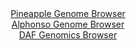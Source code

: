 <div id="Pineapple_Genome_Browser" align="center">
  <a href="https://igv.org/app/?sessionURL=blob:zZNda9swGIX_i6BlA8e2_BkbynCapM2SrWtT12tKMYotO2K25Eqy3STkv08rG7vpoLnYGOhCepH0nnP0aA86zAVhFITA0qGrQwg0IDasX6K6qfBnVGMBwgJVAmuA4wJzTDMMwj0okJAovlmokxspGxEaBpHNoEa0ZLqwdVSjHaOoF3rGauOcVRVaM44k48IYcdQxg5TdoMdr1DS66m3rrpEjiQxUNRtGBTMaTMu0V_elv0ppiSmrcVq3lSQvAlKlR2nM9QJ9iJJllGVYiDnezvKzaD6L7uxJvLrwzlfx1WUSe8npkpQUyZbjs3wsZ0.3o7iRObo_sab2VGR1Ei3m1AtmJ_b4dPLcEI7FGfTh0PZsZ2ipaAjN8fP_5FoNcqTz8fXq60Xg9lerZbYY7iJnWvTj.Si5q173bYODBiqWtYoEkG24H0JTs01Pcy1v8GMKh5ppBiodzggIHx41IDnKvqntD3sgt43iBQj81L6gowHGc8xBOAhM04dBYLmO75hBAA_aHrS8.nvRTuObwDetyLK8tCCVVDDnqaCN0BGlepcVerk7liJZLbfuliL7vpXTFjqxvJxcOx8_fTH_kKUGVOuX51NG36Lon1D3FiG6XB.LmvpX7MQa.XlcXLvjSQYL6t_eOH3i8V3H7l.NyFGGj4unYLxGUu1XFbX8SVyHOEFUqkJHBFmTishtopJkPQihZStwQcYqpkgEvFy_MzVTg675_jeg9uHx8B0-">Pineapple Genome Browser</a>
</div>
<div id="Alphonso_Genome_Browser" align="center">
  <a href="https://igv.org/app/?sessionURL=blob:zZJdT9swGIX_iyXQJqX5_mgioSmFFmj5UkvoAKHISZzU4Nip7TQtVf87Htq0myHRi02TfGG_eu33nONnC1aIC8woiICtW55uWUADYsG6Gawbgq5gjQSISkgE0gBHJeKI5ghEW1BCIWEyvVA3F1I2IjIMLJteDWnFdOHosIavjMJO6DmrjWNGCMwYh5JxYQw4XDEDV6tehzLYNLqa7eieUUAJDUiaBaOCGQ2iVdqp99JfpbRClNUorVsi8buAVOlRGgu9hN_i.SzOcyTEBG3Oi6N4ch7fOcPk4dQ_fkiuz.aJPz.c4YpC2XJ0lA3Q7fIuaPtz2yRF5o675Zl_sm7jiXvgnBwO1w3mSBxZgdV3fMf1XRUMpgVa_0.e1cJ7.ob3C.8maeOr6yq8dGcj_nJ.V47Pwvv.5Qe.dxogLG8VByBf8CCyTM0xfc2z_d6PrdXXTDNU6XCGQfT4pAHJYf6i2h.3QG4aRQsQaNm.g6MBxgvEQdQLTTOwwtD23MA1w9DaaVvQcvL3oh0l0zAw7di2_bTERCqUi1TQRuiQUn2Vl3r1umeWhFmLxO1GrH98OrGHzxcPw.yZbAbjaf7HLD3lX41._z5l9DOK_gl1nxGiy2xf1MLqwB58nwbhDXHX46vkYkBvEwJHQ5wMug8D2i.ckvEaStWvKur4k7cV5BhSqQorLHCGCZabucqRdSCybEdhC3JGmOIQ8Cr7YmqmZnnm1994Orun3Rs-">Alphonso Genome Browser</a>
</div>


<div id="DAF_Genomics_Browser" align="center">
  <a href="https://igv.org/app/?sessionURL=blob:tZN5a9swGMa_i6D9y6d81YYw3M5ZineUpF62lBJU.3XszZJcSW6ShXz3al7HYAdj0IEkJN7jeaQfOqAHELLlDCUIW25guS4ykGz4dkFo38FbQkGipCadBAMJqEEAKwElB1QTqUgxf60rG6V6mdh2RWpzA4zTtpSW9CzSm5IPqgGdamKLUPKFM7KVVsmpTlbEJl3fcCa5TcoSpDQduwe2WW.JXr7H1mNLWNOhU.2outYmtLHKqol227IKdn8x8h.U9WhfpMtFOtbnsL.sJml.mb73smL1KrxYFe9myyJcni7aDSNqEDBhH6dB2KXZXXCFUzX3HLE6v75_mEX59sR7eZrt.laAnLiRe.aFXhA66GigjpeDRoDKRriJ6xsRPjOw75tPW52m30DwFiU3twZSgpSfdfrNAal9r0EhCffDyMxAXFQgUGLGjhO5cYwDP_KdOHaPxgENontmktNiHkcOTjEOrTtCtX7dduPzaaFfg8.F8afOev4rpk_x_srZXZzgc3c_zSiDvJ8FWfBhyLPgzW9Bff00f7xYzQUlSoe.HZ.wkE7rUWDqBxfveHt8BA--">DAF Genomics Browser</a>
</div>
